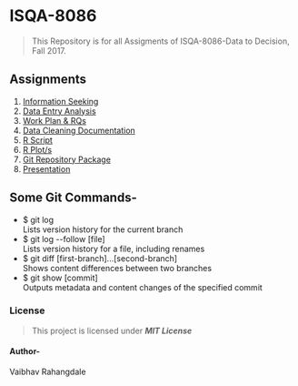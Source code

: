 # ISQA-8086
>This Repository is for all Assigments of ISQA-8086-Data to Decision, Fall 2017.

## Assignments
1. [Information Seeking]()
2. [Data Entry Analysis]()
3. [Work Plan & RQs]()
4. [Data Cleaning Documentation]()
5. [R Script]()
6. [R Plot/s]()
7. [Git Repository Package]()
8. [Presentation]()

## Some Git Commands-
* $ git log  
Lists version history for the current branch
* $ git log --follow [file]  
Lists version history for a file, including renames
* $ git diff [first-branch]...[second-branch]  
Shows content differences between two branches
* $ git show [commit]  
Outputs metadata and content changes of the specified commit

### License
>This project is licensed under  **_MIT License_**

#### Author-
Vaibhav Rahangdale
